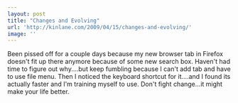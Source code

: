 ```yaml
---
layout: post
title: "Changes and Evolving"
url: 'http://kinlane.com/2009/04/15/changes-and-evolving/'
image: ''
---
```


Been pissed off for a couple days because my new browser tab in Firefox doesn't fit up there anymore because of some new search box. Haven't had time to figure out why....but keep fumbling because I can't add tab and have to use file menu. Then I noticed the keyboard shortcut for it....and I found its actually faster and I'm training myself to use. Don't fight change...it might make your life better.